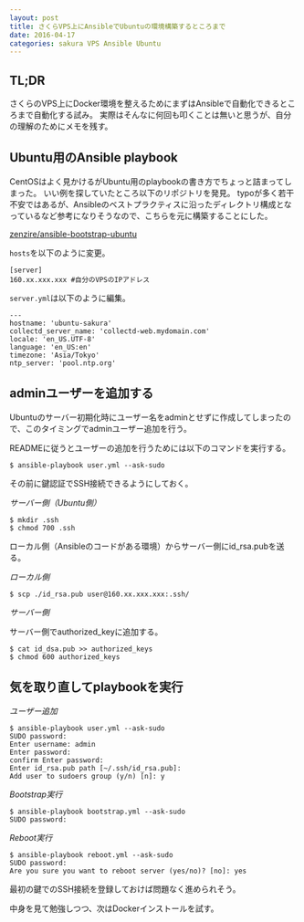 ```yaml
---
layout: post
title: さくらVPS上にAnsibleでUbuntuの環境構築するところまで
date: 2016-04-17
categories: sakura VPS Ansible Ubuntu
---
```


## TL;DR

さくらのVPS上にDocker環境を整えるためにまずはAnsibleで自動化できるところまで自動化する試み。
実際はそんなに何回も叩くことは無いと思うが、自分の理解のためにメモを残す。

## Ubuntu用のAnsible playbook

CentOSはよく見かけるがUbuntu用のplaybookの書き方でちょっと詰まってしまった。
いい例を探していたところ以下のリポジトリを発見。
typoが多く若干不安ではあるが、Ansibleのベストプラクティスに沿ったディレクトリ構成となっているなど参考になりそうなので、こちらを元に構築することにした。

[zenzire/ansible-bootstrap-ubuntu](https://github.com/zenzire/ansible-bootstrap-ubuntu)

`hosts`を以下のように変更。

```hosts
[server]
160.xx.xxx.xxx #自分のVPSのIPアドレス

```

`server.yml`は以下のように編集。

```
---
hostname: 'ubuntu-sakura'
collectd_server_name: 'collectd-web.mydomain.com'
locale: 'en_US.UTF-8'
language: 'en_US:en'
timezone: 'Asia/Tokyo'
ntp_server: 'pool.ntp.org'

```

## adminユーザーを追加する


Ubuntuのサーバー初期化時にユーザー名をadminとせずに作成してしまったので、このタイミングでadminユーザー追加を行う。

READMEに従うとユーザーの追加を行うためには以下のコマンドを実行する。

```
$ ansible-playbook user.yml --ask-sudo
```

その前に鍵認証でSSH接続できるようにしておく。

*サーバー側（Ubuntu側）*

```
$ mkdir .ssh
$ chmod 700 .ssh
```

ローカル側（Ansibleのコードがある環境）からサーバー側にid_rsa.pubを送る。

*ローカル側*

```
$ scp ./id_rsa.pub user@160.xx.xxx.xxx:.ssh/
```

*サーバー側*

サーバー側でauthorized_keyに追加する。

```
$ cat id_dsa.pub >> authorized_keys
$ chmod 600 authorized_keys
```

## 気を取り直してplaybookを実行

*ユーザー追加*

```
$ ansible-playbook user.yml --ask-sudo
SUDO password:
Enter username: admin
Enter password: 
confirm Enter password: 
Enter id_rsa.pub path [~/.ssh/id_rsa.pub]: 
Add user to sudoers group (y/n) [n]: y
```

*Bootstrap実行*

```
$ ansible-playbook bootstrap.yml --ask-sudo
SUDO password:
```

*Reboot実行*

```
$ ansible-playbook reboot.yml --ask-sudo
SUDO password:
Are you sure you want to reboot server (yes/no)? [no]: yes
```

最初の鍵でのSSH接続を登録しておけば問題なく進められそう。

中身を見て勉強しつつ、次はDockerインストールを試す。




